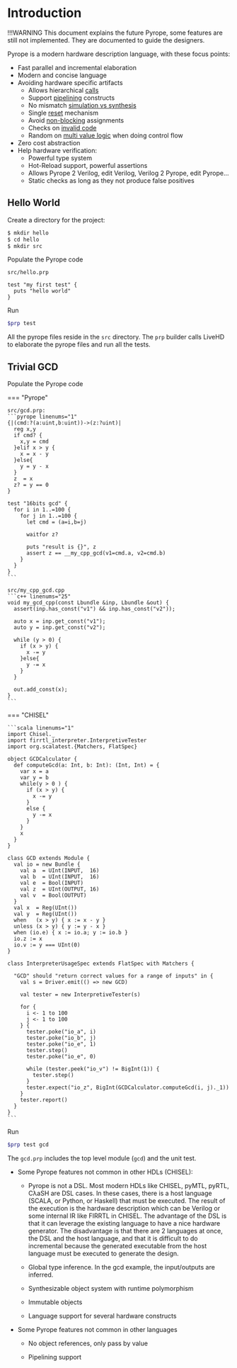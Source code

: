 # Introduction

!!!WARNING
    This document explains the future Pyrope, some features are still not implemented. They are documented to guide the designers.

Pyrope is a modern hardware description language, with these focus points:

* Fast parallel and incremental elaboration 
* Modern and concise language
* Avoiding hardware specific artifacts
    - Allows hierarchical [calls](00-hwdesign.md#hierarchy-calls)
    - Support [pipelining](00-hwdesign.md#pipelining) constructs
    - No mismatch [simulation vs synthesis](00-hwdesign.md#simulation-vs-synthesis)
    - Single [reset](00-hwdesign.md#reset) mechanism
    - Avoid [non-blocking](00-hwdesign.md#non-blocking-assignments) assignments
    - Checks on [invalid code](00-hwdesign.md#invalid-code)
    - Random on [multi value logic](00-hwdesign.md#multi-value-logic) when doing control flow
* Zero cost abstraction
* Help hardware verification:
    - Powerful type system
    - Hot-Reload support, powerful assertions
    - Allows Pyrope 2 Verilog, edit Verilog, Verilog 2 Pyrope, edit Pyrope...
    - Static checks as long as they not produce false positives

## Hello World

Create a directory for the project:
```bash
$ mkdir hello
$ cd hello
$ mkdir src
```

Populate the Pyrope code

`src/hello.prp`
```
test "my first test" {
  puts "hello world"
}
```

Run
```bash
$prp test
```

All the pyrope files reside in the `src` directory. The `prp` builder calls LiveHD to
elaborate the pyrope files and run all the tests.


## Trivial GCD

Populate the Pyrope code

=== "Pyrope"

    src/gcd.prp:
    ```pyrope linenums="1"
    {|(cmd:?(a:uint,b:uint))->(z:?uint)|
      reg x,y
      if cmd? {
        x,y = cmd
      }elif x > y { 
        x = x - y 
      }else{ 
        y = y - x 
      }
      z  = x
      z? = y == 0
    }

    test "16bits gcd" {
      for i in 1..=100 {
        for j in 1..=100 {
          let cmd = (a=i,b=j)

          waitfor z?

          puts "result is {}", z
          assert z == __my_cpp_gcd(v1=cmd.a, v2=cmd.b)
        }
      }
    }
    ```

    src/my_cpp_gcd.cpp
    ```c++ linenums="25"
    void my_gcd_cpp(const Lbundle &inp, Lbundle &out) {
      assert(inp.has_const("v1") && inp.has_const("v2"));

      auto x = inp.get_const("v1");
      auto y = inp.get_const("v2");

      while (y > 0) {
        if (x > y) {
          x -= y
        }else{
          y -= x
        }
      }

      out.add_const(x);
    }
    ```

=== "CHISEL"

    ```scala linenums="1"
    import Chisel._
    import firrtl_interpreter.InterpretiveTester
    import org.scalatest.{Matchers, FlatSpec}

    object GCDCalculator {
      def computeGcd(a: Int, b: Int): (Int, Int) = {
        var x = a
        var y = b
        while(y > 0 ) {
          if (x > y) {
            x -= y
          }
          else {
            y -= x
          }
        }
        x
      }
    }

    class GCD extends Module {
      val io = new Bundle {
        val a  = UInt(INPUT,  16)
        val b  = UInt(INPUT,  16)
        val e  = Bool(INPUT)
        val z  = UInt(OUTPUT, 16)
        val v  = Bool(OUTPUT)
      }
      val x  = Reg(UInt())
      val y  = Reg(UInt())
      when   (x > y) { x := x - y }
      unless (x > y) { y := y - x }
      when (io.e) { x := io.a; y := io.b }
      io.z := x
      io.v := y === UInt(0)
    }

    class InterpreterUsageSpec extends FlatSpec with Matchers {

      "GCD" should "return correct values for a range of inputs" in {
        val s = Driver.emit(() => new GCD)

        val tester = new InterpretiveTester(s)

        for {
          i <- 1 to 100
          j <- 1 to 100
        } {
          tester.poke("io_a", i)
          tester.poke("io_b", j)
          tester.poke("io_e", 1)
          tester.step()
          tester.poke("io_e", 0)

          while (tester.peek("io_v") != BigInt(1)) {
            tester.step()
          }
          tester.expect("io_z", BigInt(GCDCalculator.computeGcd(i, j)._1))
        }
        tester.report()
      }
    }
    ```


Run
```bash
$prp test gcd
```

The `gcd.prp` includes the top level module (`gcd`) and the unit test. 


* Some Pyrope features not common in other HDLs (CHISEL):

    - Pyrope is not a DSL. Most modern HDLs like CHISEL, pyMTL, pyRTL, CλaSH
      are DSL cases. In these cases, there is a host language (SCALA, or Python,
      or Haskell) that must be executed. The result of the execution is the hardware
      description which can be Verilog or some internal IR like FIRRTL in CHISEL. 
      The advantage of the DSL is that it can leverage the existing language to
      have a nice hardware generator. The disadvantage is that there are 2 languages
      at once, the DSL and the host language, and that it is difficult to do
      incremental because the generated executable from the host language must be
      executed to generate the design.


    - Global type inference. In the gcd example, the input/outputs are
      inferred.

    - Synthesizable object system with runtime polymorphism

    - Immutable objects

    - Language support for several hardware constructs

* Some Pyrope features not common in other languages

    - No object references, only pass by value

    - Pipelining support

